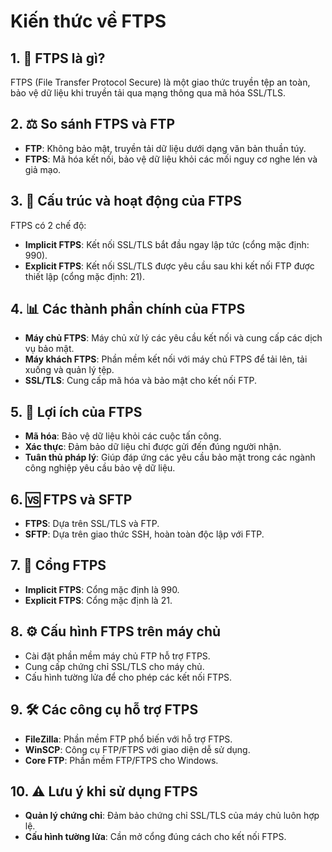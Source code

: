 # Kiến thức về FTPS

## 1. 📂 FTPS là gì?
FTPS (File Transfer Protocol Secure) là một giao thức truyền tệp an toàn, bảo vệ dữ liệu khi truyền tải qua mạng thông qua mã hóa SSL/TLS.

## 2. ⚖️ So sánh FTPS và FTP
- **FTP**: Không bảo mật, truyền tải dữ liệu dưới dạng văn bản thuần túy.
- **FTPS**: Mã hóa kết nối, bảo vệ dữ liệu khỏi các mối nguy cơ nghe lén và giả mạo.

## 3. 🔐 Cấu trúc và hoạt động của FTPS
FTPS có 2 chế độ:
- **Implicit FTPS**: Kết nối SSL/TLS bắt đầu ngay lập tức (cổng mặc định: 990).
- **Explicit FTPS**: Kết nối SSL/TLS được yêu cầu sau khi kết nối FTP được thiết lập (cổng mặc định: 21).

## 4. 📊 Các thành phần chính của FTPS
- **Máy chủ FTPS**: Máy chủ xử lý các yêu cầu kết nối và cung cấp các dịch vụ bảo mật.
- **Máy khách FTPS**: Phần mềm kết nối với máy chủ FTPS để tải lên, tải xuống và quản lý tệp.
- **SSL/TLS**: Cung cấp mã hóa và bảo mật cho kết nối FTP.

## 5. 🚀 Lợi ích của FTPS
- **Mã hóa**: Bảo vệ dữ liệu khỏi các cuộc tấn công.
- **Xác thực**: Đảm bảo dữ liệu chỉ được gửi đến đúng người nhận.
- **Tuân thủ pháp lý**: Giúp đáp ứng các yêu cầu bảo mật trong các ngành công nghiệp yêu cầu bảo vệ dữ liệu.

## 6. 🆚 FTPS và SFTP
- **FTPS**: Dựa trên SSL/TLS và FTP.
- **SFTP**: Dựa trên giao thức SSH, hoàn toàn độc lập với FTP.

## 7. 🔌 Cổng FTPS
- **Implicit FTPS**: Cổng mặc định là 990.
- **Explicit FTPS**: Cổng mặc định là 21.

## 8. ⚙️ Cấu hình FTPS trên máy chủ
- Cài đặt phần mềm máy chủ FTP hỗ trợ FTPS.
- Cung cấp chứng chỉ SSL/TLS cho máy chủ.
- Cấu hình tường lửa để cho phép các kết nối FTPS.

## 9. 🛠️ Các công cụ hỗ trợ FTPS
- **FileZilla**: Phần mềm FTP phổ biến với hỗ trợ FTPS.
- **WinSCP**: Công cụ FTP/FTPS với giao diện dễ sử dụng.
- **Core FTP**: Phần mềm FTP/FTPS cho Windows.

## 10. ⚠️ Lưu ý khi sử dụng FTPS
- **Quản lý chứng chỉ**: Đảm bảo chứng chỉ SSL/TLS của máy chủ luôn hợp lệ.
- **Cấu hình tường lửa**: Cần mở cổng đúng cách cho kết nối FTPS.
